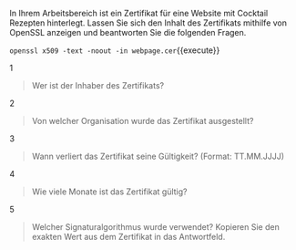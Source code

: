 In Ihrem Arbeitsbereich ist ein Zertifikat für eine Website mit Cocktail Rezepten hinterlegt. 
Lassen Sie sich den Inhalt des Zertifikats mithilfe von OpenSSL anzeigen und beantworten Sie die folgenden Fragen.

`openssl x509 -text -noout -in webpage.cer`{{execute}}

1
> Wer ist der Inhaber des Zertifikats?

2 
> Von welcher Organisation wurde das Zertifikat ausgestellt?

3 
> Wann verliert das Zertifikat seine Gültigkeit? (Format: TT.MM.JJJJ)

4 
> Wie viele Monate ist das Zertifikat gültig?
 
5 
> Welcher Signaturalgorithmus wurde verwendet? Kopieren Sie den exakten Wert aus dem Zertifikat in das Antwortfeld.
